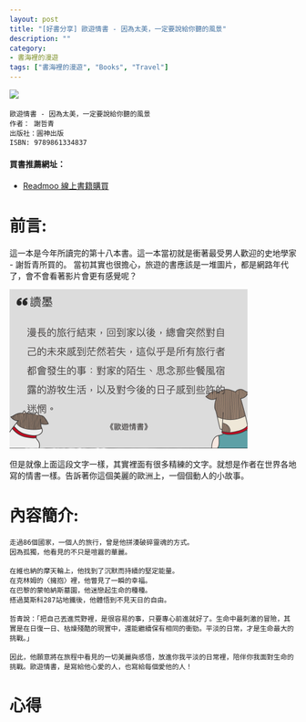```yaml
---
layout: post
title: "[好書分享] 歐遊情書 - 因為太美，一定要說給你聽的風景"
description: ""
category: 
- 書海裡的漫遊
tags: ["書海裡的漫遊", "Books", "Travel"]
---
```


<div><a href="http://moo.im/a/mqzMVZ" title="歐遊情書"><img src="https://cdn.readmoo.com/cover/mz/piqptkq_210x315.jpg?v=0"></a></div>




```
歐遊情書 - 因為太美，一定要說給你聽的風景
作者： 謝哲青  
出版社：圓神出版 
ISBN: 9789861334837
```

#### 買書推薦網址：

- [Readmoo 線上書籍購買](http://moo.im/a/mqzMVZ)

# 前言:

這一本是今年所讀完的第十八本書。這一本當初就是衝著最受男人歡迎的史地學家 - 謝哲青所買的。 當初其實也很擔心，旅遊的書應該是一堆圖片，都是網路年代了，會不會看著影片會更有感覺呢？

<img src="../images/2021/image-20220913143353633.png" alt="image-20220913143353633" style="zoom:50%;" />

但是就像上面這段文字一樣，其實裡面有很多精練的文字。就想是作者在世界各地寫的情書一樣。告訴著你這個美麗的歐洲上，一個個動人的小故事。

# 內容簡介:

```
走過86個國家，一個人的旅行，曾是他拼湊破碎靈魂的方式。
因為孤獨，他看見的不只是喧囂的華麗。

在維也納的摩天輪上，他找到了沉默而持續的堅定能量。
在克林姆的〈擁抱〉裡，他瞥見了一瞬的幸福。
在巴黎的蒙帕納斯墓園，他迷戀起生命的種種。
搭過莫斯科287站地鐵後，他體悟到不見天日的自由。

哲青說：「把自己丟進荒野裡，是很容易的事，只要專心前進就好了。生命中最刺激的冒險，其實是在日復一日、枯燥殘酷的現實中，還能繼續保有相同的衝勁。平淡的日常，才是生命最大的挑戰。」

因此，他願意將在旅程中看見的一切美麗與感悟，放進你我平淡的日常裡，陪伴你我面對生命的挑戰。歐遊情書，是寫給他心愛的人，也寫給每個愛他的人！
```






# 心得

